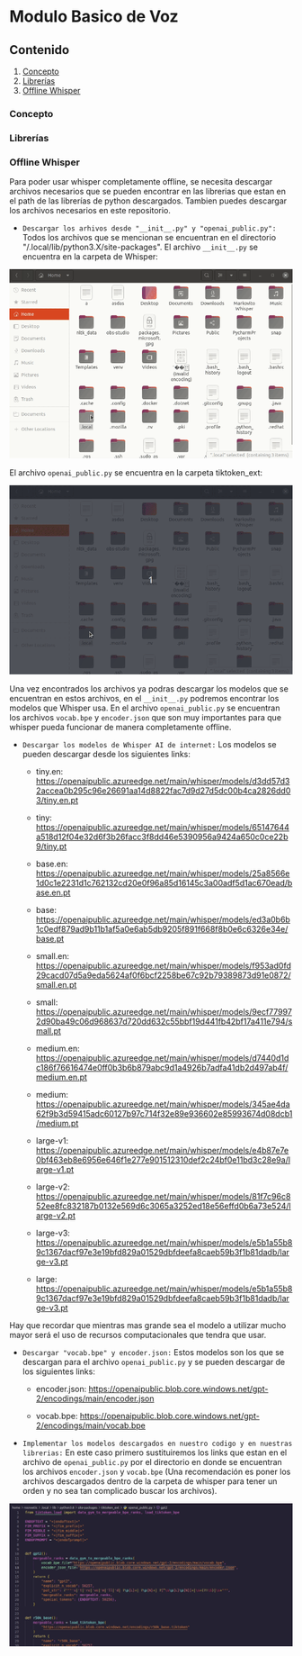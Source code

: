 # Modulo Basico de Voz

## Contenido
1. [Concepto](#concepto)
2. [Librerías](#librerias)
3. [Offline Whisper](#offline-whisper)

<a name="concepto"></a>
### Concepto

<a name="librerias"></a>
### Librerías

<a name="offline-whisper"></a>
### Offline Whisper

Para poder usar whisper completamente offline, se necesita descargar archivos necesarios que se pueden encontrar en las librerias que estan en el path de las librerías de python descargados. Tambien puedes descargar los archivos necesarios en este repositorio.

- ```Descargar los arhivos desde "__init__.py" y "openai_public.py":``` Todos los archivos que se mencionan se encuentran en el directorio "/.local/lib/python3.X/site-packages".
El archivo ```__init__.py``` se encuentra en la carpeta de Whisper:

![](https://github.com/R11Alpha/module_speech/blob/main/Resources/Whisper.gif)

El archivo ```openai_public.py``` se encuentra en la carpeta tiktoken_ext:

![](https://github.com/R11Alpha/module_speech/blob/main/Resources/Tiktoken.gif)

Una vez encontrados los archivos ya podras descargar los modelos que se encuentran en estos archivos, en el ```__init__.py``` podremos encontrar los modelos que Whisper usa. En el archivo ```openai_public.py``` se encuentran los archivos ```vocab.bpe``` y ```encoder.json``` que son muy importantes para que whisper pueda funcionar de manera completamente offline.

- ```Descargar los modelos de Whisper AI de internet:``` Los modelos se pueden descargar desde los siguientes links:

    - tiny.en: https://openaipublic.azureedge.net/main/whisper/models/d3dd57d32accea0b295c96e26691aa14d8822fac7d9d27d5dc00b4ca2826dd03/tiny.en.pt

    - tiny: https://openaipublic.azureedge.net/main/whisper/models/65147644a518d12f04e32d6f3b26facc3f8dd46e5390956a9424a650c0ce22b9/tiny.pt

    - base.en: https://openaipublic.azureedge.net/main/whisper/models/25a8566e1d0c1e2231d1c762132cd20e0f96a85d16145c3a00adf5d1ac670ead/base.en.pt

    - base: https://openaipublic.azureedge.net/main/whisper/models/ed3a0b6b1c0edf879ad9b11b1af5a0e6ab5db9205f891f668f8b0e6c6326e34e/base.pt

    - small.en: https://openaipublic.azureedge.net/main/whisper/models/f953ad0fd29cacd07d5a9eda5624af0f6bcf2258be67c92b79389873d91e0872/small.en.pt

    - small: https://openaipublic.azureedge.net/main/whisper/models/9ecf779972d90ba49c06d968637d720dd632c55bbf19d441fb42bf17a411e794/small.pt

    - medium.en: https://openaipublic.azureedge.net/main/whisper/models/d7440d1dc186f76616474e0ff0b3b6b879abc9d1a4926b7adfa41db2d497ab4f/medium.en.pt

    - medium: https://openaipublic.azureedge.net/main/whisper/models/345ae4da62f9b3d59415adc60127b97c714f32e89e936602e85993674d08dcb1/medium.pt

    - large-v1: https://openaipublic.azureedge.net/main/whisper/models/e4b87e7e0bf463eb8e6956e646f1e277e901512310def2c24bf0e11bd3c28e9a/large-v1.pt

    - large-v2: https://openaipublic.azureedge.net/main/whisper/models/81f7c96c852ee8fc832187b0132e569d6c3065a3252ed18e56effd0b6a73e524/large-v2.pt

    - large-v3: https://openaipublic.azureedge.net/main/whisper/models/e5b1a55b89c1367dacf97e3e19bfd829a01529dbfdeefa8caeb59b3f1b81dadb/large-v3.pt

    - large: https://openaipublic.azureedge.net/main/whisper/models/e5b1a55b89c1367dacf97e3e19bfd829a01529dbfdeefa8caeb59b3f1b81dadb/large-v3.pt

Hay que recordar que mientras mas grande sea el modelo a utilizar mucho mayor será el uso de recursos computacionales que tendra que usar.

- ```Descargar "vocab.bpe" y encoder.json:``` Estos modelos son los que se descargan para el archivo ```openai_public.py``` y se pueden descargar de los siguientes links:

    - encoder.json: https://openaipublic.blob.core.windows.net/gpt-2/encodings/main/encoder.json

    - vocab.bpe: https://openaipublic.blob.core.windows.net/gpt-2/encodings/main/vocab.bpe

- ```Implementar los modelos descargados en nuestro codigo y en nuestras librerias:``` En este caso primero sustituiremos los links que estan en el archivo de ```openai_public.py``` por el directorio en donde se encuentran los archivos ```encoder.json``` y ```vocab.bpe``` (Una recomendación es poner los archivos descargados dentro de la carpeta de whisper para tener un orden y no sea tan complicado buscar los archivos).

![](https://github.com/R11Alpha/module_speech/blob/main/Resources/tik.gif)
